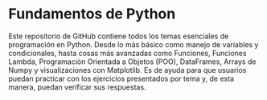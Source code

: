 # Fundamentos de Python
<p>
Este repositorio de GitHub contiene todos los temas esenciales de programación en Python. Desde lo más básico como manejo de variables y condicionales, hasta cosas más avanzadas como Funciones, Funciones Lambda, Programación Orientada a Objetos (POO), DataFrames, Arrays de Numpy y visualizaciones con Matplotlib. Es de ayuda para que usuarios puedan practicar con los ejercicios presentados por tema y, de esta manera, puedan verificar sus respuestas.
</p>
